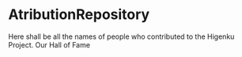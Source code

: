 # AtributionRepository
Here shall be all the names of people who contributed to the Higenku Project. Our Hall of Fame
